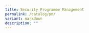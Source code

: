 ```yaml
---
title: Security Programme Management
permalink: /catalog/pm/
variant: markdown
description: ""
---
```

